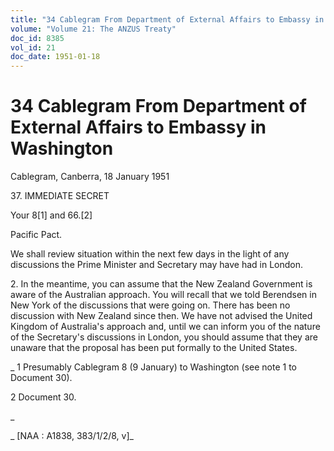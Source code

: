 ```yaml
---
title: "34 Cablegram From Department of External Affairs to Embassy in Washington"
volume: "Volume 21: The ANZUS Treaty"
doc_id: 8385
vol_id: 21
doc_date: 1951-01-18
---
```


# 34 Cablegram From Department of External Affairs to Embassy in Washington

Cablegram, Canberra, 18 January 1951

37\. IMMEDIATE SECRET

Your 8[1] and 66.[2]

Pacific Pact.

We shall review situation within the next few days in the light of any discussions the Prime Minister and Secretary may have had in London.

2\. In the meantime, you can assume that the New Zealand Government is aware of the Australian approach. You will recall that we told Berendsen in New York of the discussions that were going on. There has been no discussion with New Zealand since then. We have not advised the United Kingdom of Australia's approach and, until we can inform you of the nature of the Secretary's discussions in London, you should assume that they are unaware that the proposal has been put formally to the United States.

_ 1 Presumably Cablegram 8 (9 January) to Washington (see note 1 to Document 30).

2 Document 30.

_

_ [NAA : A1838, 383/1/2/8, v]_
